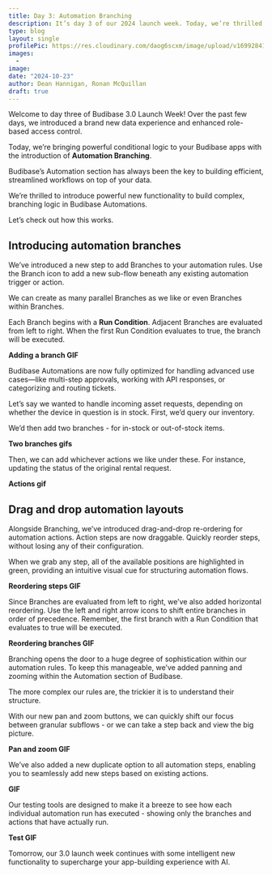 ```yaml
---
title: Day 3: Automation Branching
description: It’s day 3 of our 2024 launch week. Today, we’re thrilled to unveil Automation Branching, empowering you to build sophisticated, automated workflows with ease. 
type: blog
layout: single
profilePic: https://res.cloudinary.com/daog6scxm/image/upload/v1699284176/Branding/Assets/Symbol/RGB/Full%20Colour/bb-symbol-trans_v60zdz.svg
images:
  - 
image: 
date: "2024-10-23"
author: Dean Hannigan, Ronan McQuillan
draft: true
---
```


Welcome to day three of Budibase 3.0 Launch Week! Over the past few days, we introduced a brand new data experience and enhanced role-based access control. 

Today, we’re bringing powerful conditional logic to your Budibase apps with the introduction of **Automation Branching**. 

Budibase’s Automation section has always been the key to building efficient, streamlined workflows on top of your data.

We’re thrilled to introduce powerful new functionality to build complex, branching logic in Budibase Automations.

Let’s check out how this works.

## Introducing automation branches

We’ve introduced a new step to add Branches to your automation rules. Use the Branch icon to add a new sub-flow beneath any existing automation trigger or action. 

We can create as many parallel Branches as we like or even Branches within Branches. 

Each Branch begins with a **Run Condition**. Adjacent Branches are evaluated from left to right. When the first Run Condition evaluates to true, the branch will be executed.

**Adding a branch GIF**

Budibase Automations are now fully optimized for handling advanced use cases—like multi-step approvals, working with API responses, or categorizing and routing tickets.

Let’s say we wanted to handle incoming asset requests, depending on whether the device in question is in stock. First, we’d query our inventory. 

We’d then add two branches - for in-stock or out-of-stock items.

**Two branches gifs**

Then, we can add whichever actions we like under these. For instance, updating the status of the original rental request.

**Actions gif**

## Drag and drop automation layouts

Alongside Branching, we’ve introduced drag-and-drop re-ordering for automation actions. Action steps are now draggable. Quickly reorder steps, without losing any of their configuration. 

When we grab any step, all of the available positions are highlighted in green, providing an intuitive visual cue for structuring automation flows.

**Reordering steps GIF**

Since Branches are evaluated from left to right, we’ve also added horizontal reordering. Use the left and right arrow icons to shift entire branches in order of precedence. Remember, the first branch with a Run Condition that evaluates to true will be executed.

**Reordering branches GIF**

Branching opens the door to a huge degree of sophistication within our automation rules. To keep this manageable, we’ve added panning and zooming within the Automation section of Budibase.

The more complex our rules are, the trickier it is to understand their structure.

With our new pan and zoom buttons, we can quickly shift our focus between granular subflows - or we can take a step back and view the big picture.

**Pan and zoom GIF**

We’ve also added a new duplicate option to all automation steps, enabling you to seamlessly add new steps based on existing actions.

**GIF**

Our testing tools are designed to make it a breeze to see how each individual automation run has executed - showing only the branches and actions that have actually run. 

**Test GIF**

Tomorrow, our 3.0 launch week continues with some intelligent new functionality to supercharge your app-building experience with AI.